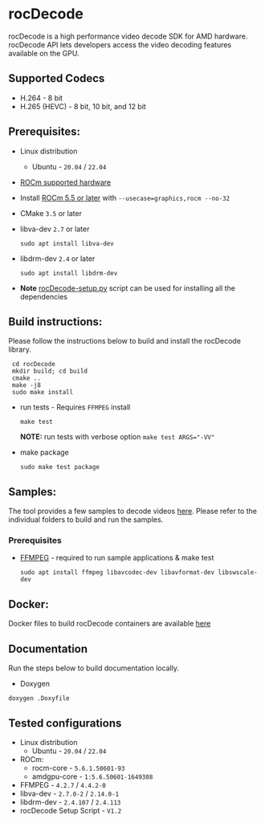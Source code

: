 # rocDecode
rocDecode is a high performance video decode SDK for AMD hardware. rocDecode API lets developers access the video decoding features available on the GPU.

## Supported Codecs
* H.264 - 8 bit
* H.265 (HEVC) - 8 bit, 10 bit, and 12 bit

## Prerequisites:

* Linux distribution
  + Ubuntu - `20.04` / `22.04`

* [ROCm supported hardware](https://rocm.docs.amd.com/en/latest/release/gpu_os_support.html)

* Install [ROCm 5.5 or later](https://rocmdocs.amd.com/en/latest/deploy/linux/installer/install.html) with `--usecase=graphics,rocm --no-32`

* CMake `3.5` or later

* libva-dev `2.7` or later
  ```
  sudo apt install libva-dev
  ```

* libdrm-dev `2.4` or later
  ```
  sudo apt install libdrm-dev
  ```

* **Note** [rocDecode-setup.py](rocDecode-setup.py) script can be used for installing all the dependencies

## Build instructions:
Please follow the instructions below to build and install the rocDecode library.

```
 cd rocDecode
 mkdir build; cd build
 cmake ..
 make -j8
 sudo make install
```

* run tests - Requires `FFMPEG` install
  ```
  make test
  ```
  **NOTE:** run tests with verbose option `make test ARGS="-VV"`

* make package
  ```
  sudo make test package
  ```

## Samples:
The tool provides a few samples to decode videos [here](samples/). Please refer to the individual folders to build and run the samples.

### Prerequisites

* [FFMPEG](https://ffmpeg.org/about.html) - required to run sample applications & make test
  ```
  sudo apt install ffmpeg libavcodec-dev libavformat-dev libswscale-dev
  ```

## Docker:
Docker files to build rocDecode containers are available [here](docker/)

## Documentation

Run the steps below to build documentation locally.

* Doxygen 
```
doxygen .Doxyfile
```

## Tested configurations

* Linux distribution
  + Ubuntu - `20.04` / `22.04`
* ROCm: 
  + rocm-core - `5.6.1.50601-93`
  + amdgpu-core - `1:5.6.50601-1649308`
* FFMPEG - `4.2.7` / `4.4.2-0`
* libva-dev - `2.7.0-2` / `2.14.0-1`
* libdrm-dev - `2.4.107` / `2.4.113`
* rocDecode Setup Script - `V1.2`